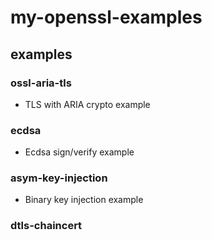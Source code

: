 # my-openssl-examples
## examples
### ossl-aria-tls
 + TLS with ARIA crypto example

### ecdsa
 + Ecdsa sign/verify example

### asym-key-injection
 + Binary key injection example

### dtls-chaincert